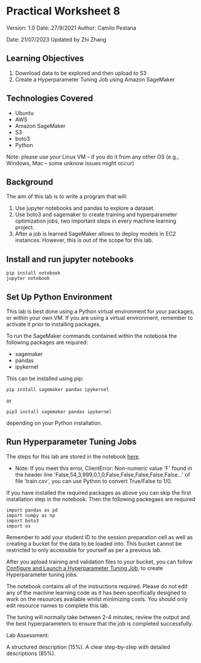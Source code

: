 # Practical Worksheet 8

Version: 1.0 Date: 27/9/2021 Author: Camilo Pestana

Date: 21/07/2023 Updated by Zhi Zhang

## Learning Objectives

1. Download data to be explored and then upload to S3
2. Create a Hyperparameter Tuning Job using Amazon SageMaker

## Technologies Covered

* Ubuntu
* AWS
* Amazon SageMaker
* S3
* boto3
* Python

Note: please use your Linux VM – if you do it from any other OS (e.g., Windows, Mac – some unknow issues might occur)

## Background

The aim of this lab is to write a program that will:

1. Use jupyter notebooks and pandas to explore a dataset.
2. Use boto3 and sagemaker to create training and hyperparameter optimization jobs, two important steps in every machine learning project.
3. After a job is learned SageMaker allows to deploy models in EC2 instances. However, this is out of the scope for this lab.
## Install and run jupyter notebooks
```
pip install notebook
jupyter notebook
```

## Set Up Python Environment

This lab is best done using a Python virtual environment for your packages, or within your own VM. If you are using a virtual environment, remember to activate it prior to installing packages.

To run the SageMaker commands contained within the notebook the following packages are required:
- sagemaker
- pandas
- ipykernel

This can be installed using pip:
```
pip install sagemaker pandas ipykernel
```
or
```
pip3 install sagemaker pandas ipykernel
```
depending on your Python installation.

## Run Hyperparameter Tuning Jobs

The steps for this lab are stored in the notebook [here](https://github.com/zhangzhics/CITS5503_Sem2_2023/tree/master/Labs/src/LabAI.ipynb).

* Note: If you meet this error, ClientError: Non-numeric value 'F' found in the header line 'False,54,3,999,0,1,0,False,False,False,False,False...' of file 'train.csv', you can use Python to convert True/False to 1/0.

If you have installed the required packages as above you can skip the first installation step in the notebook. Then the following packegaes are required 
```
import pandas as pd
import numpy as np
import boto3
import os
```

Remember to add your student ID to the session preparation cell as well as creating a bucket for the data to be loaded into. This bucket cannot be restricted to only accessible for yourself as per a previous lab.

After you apload training and validation files to your bucket, you can follow [Configure and Launch a Hyperparameter Tuning Job](https://docs.aws.amazon.com/en_kr/sagemaker/latest/dg/automatic-model-tuning-ex-tuning-job.html), to create Hyperparameter tuning jobs. 

The notebook contains all of the instructions required. Please do not edit any of the machine learning code as it has been specifically designed to work on the resources available whilst minimizing costs. You should only edit resource names to complete this lab.

The tuning will normally take between 2-4 minutes, review the output and the best hyperparameters to ensure that the job is completed successfully.


Lab Assessment:

A structured description (15%). A clear step-by-step with detailed descriptions (85%). 










